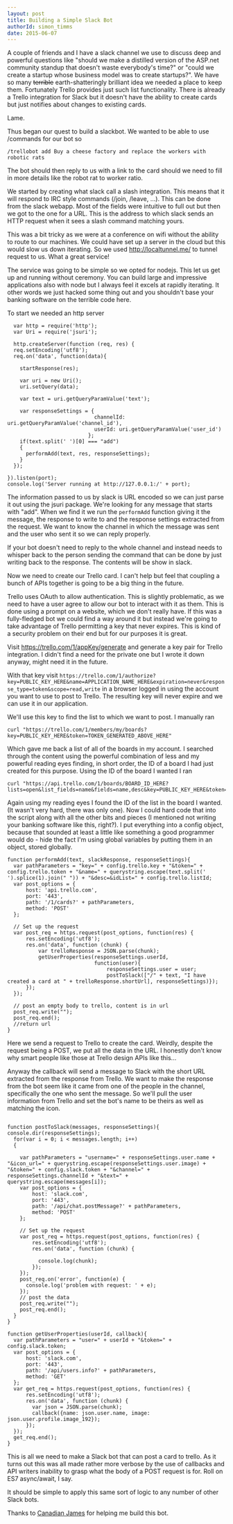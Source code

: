 ```yaml
---
layout: post
title: Building a Simple Slack Bot
authorId: simon_timms
date: 2015-06-07
---
```

A couple of friends and I have a slack channel we use to discuss deep and powerful questions like "should we make a distilled version of the ASP.net community standup that doesn't waste everybody's time?" or "could we create a startup whose business model was to create startups?". We have so many <s>terrible</s> earth-shatteringly brilliant idea we needed a place to keep them. Fortunately Trello provides just such list functionality. There is already a Trello integration for Slack but it doesn't have the ability to create cards but just notifies about changes to existing cards. 

Lame.

Thus began our quest to build a slackbot. We wanted to be able to use /commands for our bot so 

```
/trellobot add Buy a cheese factory and replace the workers with robotic rats
```

The bot should then reply to us with a link to the card should we need to fill in more details like the robot rat to worker ratio. 

We started by creating what slack call a slash integration. This means that it will respond to IRC style commands (/join, /leave, ...). This can be done from the slack webapp. Most of the fields were intuitive to full out but then we got to the one for a URL.  This is the address to which slack sends an HTTP request when it sees a slash command matching yours.  

This was a bit tricky as we were at a conference on wifi without the ability to route to our machines.  We could have set up a server in the cloud but this would slow us down iterating. So we used http://localtunnel.me/ to tunnel request to us.  What a great service!

The service was going to be simple so we opted for nodejs.  This let us get up and running without ceremony. You can build large and impressive applications also with node but I always feel it excels at rapidly iterating. It other words we just hacked some thing out and you shouldn't base your banking software on the terrible code here.

To start we needed an http server

```
  var http = require('http');
  var Uri = require('jsuri');
  
  http.createServer(function (req, res) {
  req.setEncoding('utf8');
  req.on('data', function(data){

    startResponse(res);

    var uri = new Uri();
    uri.setQuery(data);
    
    var text = uri.getQueryParamValue('text');

    var responseSettings = {
                            channelId: uri.getQueryParamValue('channel_id'),
                            userId: uri.getQueryParamValue('user_id')
                          };
    if(text.split(' ')[0] === "add")
    {
      performAdd(text, res, responseSettings);
    }
  });

}).listen(port);
console.log('Server running at http://127.0.0.1:/' + port);
```

The information passed to us by slack is URL encoded so we can just parse it out using the jsuri package. We're looking for any message that starts with "add".  When we find it we run the ```performAdd``` function giving it the message, the response to write to and the response settings extracted from the request. We want to know the channel in which the message was sent and the user who sent it so we can reply properly.  

If your bot doesn't need to reply to the whole channel and instead needs to whisper back to the person sending the command that can be done by just writing back to the response. The contents will be show in slack.

Now we need to create our Trello card. I can't help but feel that coupling a bunch of APIs together is going to be a big thing in the future. 

Trello uses OAuth to allow authentication. This is slightly problematic, as we need to have a user agree to allow our bot to interact with it as them. This is done using a prompt on a website, which we don't really have. If this was a fully-fledged bot we could find a way around it but instead we're going to take advantage of Trello permitting a key that never expires. This is kind of a security problem on their end but for our purposes it is great. 

Visit https://trello.com/1/appKey/generate and generate a key pair for Trello integration. I didn't find a need for the private one but I wrote it down anyway, might need it in the future. 

With that key visit ```https://trello.com/1/authorize?key=PUBLIC_KEY_HERE&name=APPLICATION_NAME_HERE&expiration=never&response_type=token&scope=read,write``` in a browser logged in using the account you want to use to post to Trello. The resulting key will never expire and we can use it in our application. 

We'll use this key to find the list to which we want to post. I manually ran 

```
curl "https://trello.com/1/members/my/boards?key=PUBLIC_KEY_HERE&token=TOKEN_GENERATED_ABOVE_HERE"
```

Which gave me back a list of all of the boards in my account. I searched through the content using the powerful combination of less and my powerful reading eyes finding, in short order, the ID of a board I had just created for this purpose. Using the ID of the board I wanted I ran 

```
curl "https://api.trello.com/1/boards/BOARD_ID_HERE?lists=open&list_fields=name&fields=name,desc&key=PUBLIC_KEY_HERE&token=TOKEN_GENERATED_ABOVE_HERE"
```

Again using my reading eyes I found the ID of the list in the board I wanted. (It wasn't very hard, there was only one). Now I could hard code that into the script along with all the other bits and pieces (I mentioned not writing your banking software like this, right?). I put everything into a config object, because that sounded at least a little like something a good programmer would do - hide the fact I'm using global variables by putting them in an object, stored globally. 

```
function performAdd(text, slackResponse, responseSettings){
  var pathParameters = "key=" + config.trello.key + "&token=" + config.trello.token + "&name=" + querystring.escape(text.split(' ').splice(1).join(" ")) + "&desc=&idList=" + config.trello.listId;
  var post_options = {
      host: 'api.trello.com',
      port: '443',
      path: '/1/cards?' + pathParameters,
      method: 'POST'
  };

  // Set up the request
  var post_req = https.request(post_options, function(res) {
      res.setEncoding('utf8');
      res.on('data', function (chunk) {
          var trelloResponse = JSON.parse(chunk);
          getUserProperties(responseSettings.userId, 
          					function(user){ 
                            	responseSettings.user = user; 
                                postToSlack(["/" + text, "I have created a card at " + trelloResponse.shortUrl], responseSettings)});
      });
  });
  
  // post an empty body to trello, content is in url
  post_req.write("");
  post_req.end();
  //return url
}
```

Here we send a request to Trello to create the card. Weirdly, despite the request being a POST, we put all the data in the URL. I honestly don't know why smart people like those at Trello design APIs like this...

Anyway the callback will send a message to Slack with the short URL extracted from the response from Trello. We want to make the response from the bot seem like it came from one of the people in the channel, specifically the one who sent the message. So we'll pull the user information from Trello and set the bot's name to be theirs as well as matching the icon. 

```

function postToSlack(messages, responseSettings){
console.dir(responseSettings);
  for(var i = 0; i < messages.length; i++)
  {

    var pathParameters = "username=" + responseSettings.user.name + "&icon_url=" + querystring.escape(responseSettings.user.image) + "&token=" + config.slack.token + "&channel=" + responseSettings.channelId + "&text=" + querystring.escape(messages[i]);
    var post_options = {
        host: 'slack.com',
        port: '443',
        path: '/api/chat.postMessage?' + pathParameters,
        method: 'POST'
    };

    // Set up the request
    var post_req = https.request(post_options, function(res) {
        res.setEncoding('utf8');
        res.on('data', function (chunk) {

          console.log(chunk);
        });
    });
    post_req.on('error', function(e) {
      console.log('problem with request: ' + e);
    });
    // post the data
    post_req.write("");
    post_req.end();
  }
}

function getUserProperties(userId, callback){
  var pathParameters = "user=" + userId + "&token=" + config.slack.token;
  var post_options = {
      host: 'slack.com',
      port: '443',
      path: '/api/users.info?' + pathParameters,
      method: 'GET'
  };
  var get_req = https.request(post_options, function(res) {
      res.setEncoding('utf8');
      res.on('data', function (chunk) {
        var json = JSON.parse(chunk);
        callback({name: json.user.name, image: json.user.profile.image_192});
      });
  });
  get_req.end();
}
```

This is all we need to make a Slack bot that can post a card to trello. As it turns out this was all made rather more verbose by the use of callbacks and API writers inability to grasp what the body of a POST request is for. Roll on ES7 async/await, I say. 

It should be simple to apply this same sort of logic to any number of other Slack bots.

Thanks to [Canadian James](http://jameschambers.com/) for helping me build this bot. 
